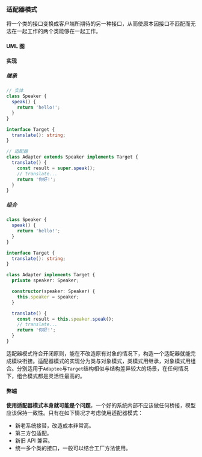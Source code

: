 ### 适配器模式

将一个类的接口变换成客户端所期待的另一种接口，从而使原本因接口不匹配而无法在一起工作的两个类能够在一起工作。

#### UML 图

#### 实现

##### 继承

```typescript
// 实体
class Speaker {
  speak() {
    return 'hello!';
  }
}

interface Target {
  translate(): string;
}

// 适配器
class Adapter extends Speaker implements Target {
  translate() {
    const result = super.speak();
    // translate...
    return '你好!';
  }
}
```

##### 组合

```typescript
class Speaker {
  speak() {
    return 'hello!';
  }
}

interface Target {
  translate(): string;
}

class Adapter implements Target {
  private speaker: Speaker;

  constructor(speaker: Speaker) {
    this.speaker = speaker;
  }

  translate() {
    const result = this.speaker.speak();
    // translate...
    return '你好!';
  }
}
```

适配器模式符合开闭原则，能在不改造原有对象的情况下，构造一个适配器就能完成模块衔接。适配器模式的实现分为类与对象模式，类模式用继承，对象模式用组合。分别适用于`Adaptee`与`Target`结构相似与结构差异较大的场景，在任何情况下，组合模式都是灵活性最高的。

#### 弊端

**使用适配器模式本身就可能是个问题**，一个好的系统内部不应该做任何桥接，模型应该保持一致性。只有在如下情况才考虑使用适配器模式：

- 新老系统接替，改造成本非常高。
- 第三方包适配。
- 新旧 API 兼容。
- 统一多个类的接口，一般可以结合工厂方法使用。
